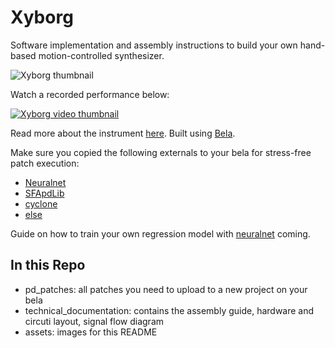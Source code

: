 # Xyborg
Software implementation and assembly instructions to build your own hand-based motion-controlled synthesizer.

![Xyborg thumbnail](/assets/xyborg_collage.png)

Watch a recorded performance below:

[![Xyborg video thumbnail](/assets/cordchord_video_thumnail.jpg)](https://www.youtube.com/watch?v=ySrjSWU_Mf8&t=856s)

Read more about the instrument [here](https://mct-master.github.io/interactive-music/2023/12/04/kristeic-xyborg.html). Built using [Bela](https://bela.io/).

Make sure you copied the following externals to your bela for stress-free patch execution:

- [Neuralnet](https://github.com/alexdrymonitis/neuralnet)
- [SFApdLib](https://github.com/stefanofasciani/SFApdLib)
- [cyclone](https://github.com/porres/pd-cyclone)
- [else](https://github.com/porres/pd-else)

Guide on how to train your own regression model with [neuralnet](https://github.com/alexdrymonitis/neuralnet) coming.

## In this Repo

- pd_patches: all patches you need to upload to a new project on your bela 
- technical_documentation: contains the assembly guide, hardware and circuti layout, signal flow diagram 
- assets: images for this README